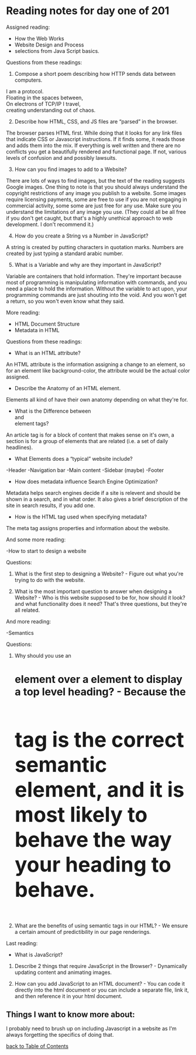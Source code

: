 # Reading notes for day one of 201

Assigned reading:

- How the Web Works
- Website Design and Process
- selections from Java Script basics.

Questions from these readings:

1. Compose a short poem describing how HTTP sends data between computers.

I am a protocol.  
Floating in the spaces between,  
On electrons of TCP/IP I travel,  
creating understanding out of chaos. 

2. Describe how HTML, CSS, and JS files are “parsed” in the browser.

The browser parses HTML first. While doing that it looks for any link files that indicate CSS or Javascript instructions. If it finds some, it reads those and adds them into the mix. If everything is well written and there are no conflicts you get a beautifully rendered and functional page. If not, various levels of confusion and and possibly lawsuits.

3. How can you find images to add to a Website?

There are lots of ways to find images, but the text of the reading suggests Google images. One thing to note is that you should always understand the copyright restrictions of any image you publish to a website. Some images require licensing payments, some are free to use if you are not engaging in commercial activity, some  some are just free for any use. Make sure you understand the limitations of any image you use. (They could all be all free if you don't get caught, but that's a highly unethical approach to web development. I don't recommend it.)

4. How do you create a String vs a Number in JavaScript?
 
A string is created by putting characters in quotation marks. Numbers are created by just typing a standard arabic number. 

5. What is a Variable and why are they important in JavaScript?

Variable are containers that hold information. They're important because most of programming is manipulating information with commands, and you need a place to hold the information. Without the variable to act upon, your programming commands are just shouting into the void. And you won't get a return, so you won't even know what they said.

More reading: 

- HTML Document Structure
- Metadata in HTML

Questions from these readings:

- What is an HTML attribute?

An HTML attribute is the information assigning a change to an element, so for an element like background-color, the attribute would be the actual color assigned.

- Describe the Anatomy of an HTML element.

Elements all kind of have their own anatomy depending on what they're for.

- What is the Difference between <article> and <section> element tags?

An article tag is for a block of content that makes sense on it's own, a section is for a group of elements that are related (i.e. a set of daily headlines).

- What Elements does a “typical” website include?

-Header
-Navigation bar
-Main content
-Sidebar (maybe)
-Footer

- How does metadata influence Search Engine Optimization?

Metadata helps search engines decide if a site is relevent and should be shown in a search, and in what order. It also gives a brief description of the site in search results, if you add one.

- How is the <meta> HTML tag used when specifying metadata?

The meta tag assigns properties and information about the website.

And some more reading:

-How to start to design a website

Questions:

1. What is the first step to designing a Website? - Figure out what you're trying to do with the website.

2. What is the most important question to answer when designing a Website? - Who is this website supposed to be for, how should it look? and what functionality does it need?  That's three questions, but they're all related.

And more reading:

-Semantics

Questions:

1. Why should you use an <h1> element over a <span> element to display a top level heading? - Because the <h1> tag is the correct semantic element, and it is most likely to behave the way your heading to behave.

2. What are the benefits of using semantic tags in our HTML? - We ensure a certain amount of predictibility in our page renderings.

Last reading:

- What is JavaScript?

1. Describe 2 things that require JavaScript in the Browser? - Dynamically updating content and animating images.

2. How can you add JavaScript to an HTML document? - You can code it directly into the html document or you can include a separate file, link it, and then reference it in your html document. 

## Things I want to know more about:

I probably need to brush up on including Javascript in a website as I'm always forgetting the specifics of doing that.


[back to Table of Contents](./README.md)

